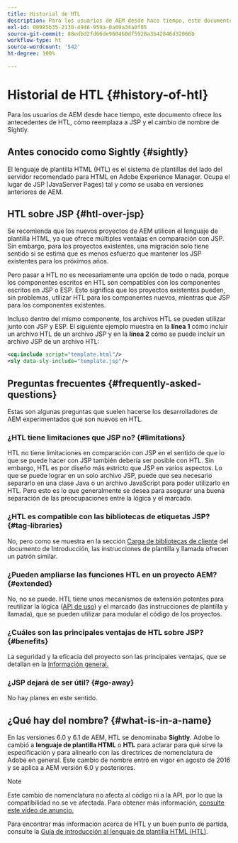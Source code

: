 ```yaml
---
title: Historial de HTL
description: Para los usuarios de AEM desde hace tiempo, este documento ofrece los antecedentes de HTL, cómo reemplaza a JSP y el cambio de nombre de Sightly.
exl-id: 00985b35-2130-4946-959a-0a09a34a0f05
source-git-commit: 88edbd2fd66de960460df5928a3b42846d32066b
workflow-type: ht
source-wordcount: '542'
ht-degree: 100%

---
```



# Historial de HTL {#history-of-htl}

Para los usuarios de AEM desde hace tiempo, este documento ofrece los antecedentes de HTL, cómo reemplaza a JSP y el cambio de nombre de Sightly.

## Antes conocido como Sightly {#sightly}

El lenguaje de plantilla HTML (HTL) es el sistema de plantillas del lado del servidor recomendado para HTML en Adobe Experience Manager. Ocupa el lugar de JSP (JavaServer Pages) tal y como se usaba en versiones anteriores de AEM.

## HTL sobre JSP {#htl-over-jsp}

Se recomienda que los nuevos proyectos de AEM utilicen el lenguaje de plantilla HTML, ya que ofrece múltiples ventajas en comparación con JSP. Sin embargo, para los proyectos existentes, una migración solo tiene sentido si se estima que es menos esfuerzo que mantener los JSP existentes para los próximos años.

Pero pasar a HTL no es necesariamente una opción de todo o nada, porque los componentes escritos en HTL son compatibles con los componentes escritos en JSP o ESP. Esto significa que los proyectos existentes pueden, sin problemas, utilizar HTL para los componentes nuevos, mientras que JSP para los componentes existentes.

Incluso dentro del mismo componente, los archivos HTL se pueden utilizar junto con JSP y ESP. El siguiente ejemplo muestra en la **línea 1** cómo incluir un archivo HTL de un archivo JSP y en la **línea 2** cómo se puede incluir un archivo JSP de un archivo HTL:

```xml
<cq:include script="template.html"/>
<sly data-sly-include="template.jsp"/>
```

## Preguntas frecuentes  {#frequently-asked-questions}

Estas son algunas preguntas que suelen hacerse los desarrolladores de AEM experimentados que son nuevos en HTL.

### ¿HTL tiene limitaciones que JSP no? {#limitations}

HTL no tiene limitaciones en comparación con JSP en el sentido de que lo que se puede hacer con JSP también debería ser posible con HTL. Sin embargo, HTL es por diseño más estricto que JSP en varios aspectos. Lo que se puede lograr en un solo archivo JSP, puede que sea necesario separarlo en una clase Java o un archivo JavaScript para poder utilizarlo en HTL. Pero esto es lo que generalmente se desea para asegurar una buena separación de las preocupaciones entre la lógica y el marcado.

### ¿HTL es compatible con las bibliotecas de etiquetas JSP? {#tag-libraries}

No, pero como se muestra en la sección [Carga de bibliotecas de cliente](getting-started.md#loading-client-libraries) del documento de Introducción, las instrucciones de plantilla y llamada ofrecen un patrón similar.

### ¿Pueden ampliarse las funciones HTL en un proyecto AEM? {#extended}

No, no se puede. HTL tiene unos mecanismos de extensión potentes para reutilizar la lógica ([API de uso](#use-api-for-accessing-logic)) y el marcado (las instrucciones de plantilla y llamada), que se pueden utilizar para modular el código de los proyectos.

### ¿Cuáles son las principales ventajas de HTL sobre JSP? {#benefits}

La seguridad y la eficacia del proyecto son las principales ventajas, que se detallan en la [Información general.](overview.md)

### ¿JSP dejará de ser útil? {#go-away}

No hay planes en este sentido.

## ¿Qué hay del nombre? {#what-is-in-a-name}

En las versiones 6.0 y 6.1 de AEM, HTL se denominaba **Sightly**. Adobe lo cambió a **lenguaje de plantilla HTML** o **HTL** para aclarar para qué sirve la especificación y para alinearlo con las directrices de nomenclatura de Adobe en general. Este cambio de nombre entró en vigor en agosto de 2016 y se aplica a AEM versión 6.0 y posteriores.

>[!NOTE]
>
>Este cambio de nomenclatura no afecta al código ni a la API, por lo que la compatibilidad no se ve afectada. Para obtener más información, [consulte este vídeo de anuncio.](https://helpx.adobe.com/es/experience-manager/how-to/announce-htl.html)

Para encontrar más información acerca de HTL y un buen punto de partida, consulte la [Guía de introducción al lenguaje de plantilla HTML (HTL)](overview.md).
